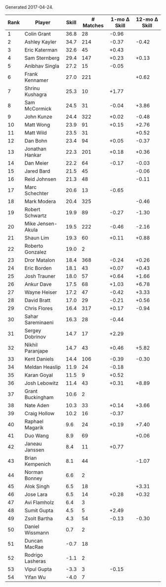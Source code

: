 Generated 2017-04-24.

| Rank | Player            | Skill | # Matches | 1-mo Δ Skill | 12-mo Δ Skill |
|------|-------------------|-------|-----------|--------------|---------------|
|    1 | Colin Grant       |  36.8 |        28 |        -0.96 |               |
|    2 | Ashley Kayler     |  34.7 |       214 |        -0.37 |         -0.42 |
|    3 | Eric Katerman     |  32.6 |        45 |        +0.43 |               |
|    4 | Sam Sternberg     |  29.4 |       147 |        +0.23 |         +0.13 |
|    5 | Anibhav Singla    |  27.2 |        15 |        -0.05 |               |
|    6 | Frank Kennamer    |  27.0 |       221 |              |         +0.62 |
|    7 | Shrinu Kushagra   |  25.3 |        10 |        +1.77 |               |
|    8 | Sam McCormick     |  24.5 |        31 |        -0.04 |         +3.86 |
|    9 | John Kunze        |  24.4 |       322 |        +0.02 |         -0.48 |
|   10 | Matt Wong         |  23.9 |        91 |        +0.15 |         +2.76 |
|   11 | Matt Wild         |  23.5 |        31 |              |         +0.52 |
|   12 | Dan Bohn          |  23.4 |        94 |        +0.05 |         -0.37 |
|   13 | Jonathan Hankar   |  22.3 |       201 |        +0.18 |         +0.36 |
|   14 | Dan Meier         |  22.2 |        64 |        -0.17 |         -0.03 |
|   15 | Jared Bard        |  21.5 |        45 |              |         -0.06 |
|   16 | Reid Johnsen      |  21.3 |        48 |              |         -0.11 |
|   17 | Marc Schechter    |  20.6 |        13 |        -0.65 |               |
|   18 | Mark Modera       |  20.4 |       325 |              |         -0.46 |
|   19 | Robert Schwartz   |  19.9 |        89 |        -0.27 |         -1.30 |
|   20 | Mike Jensen-Akula |  19.5 |       222 |        -0.46 |         -2.16 |
|   21 | Shaun Lim         |  19.3 |        60 |        +0.11 |         +0.88 |
|   22 | Roberto Gonzalez  |  19.0 |         2 |              |               |
|   23 | Dror Matalon      |  18.4 |       368 |        -0.24 |         +0.26 |
|   24 | Eric Borden       |  18.1 |        43 |        +0.07 |         +0.43 |
|   25 | Josh Trauner      |  18.0 |        57 |        +0.64 |         +1.66 |
|   26 | Ankur Dave        |  17.5 |        68 |        +1.03 |         +6.78 |
|   27 | Wayne Heiser      |  17.2 |        47 |        -0.42 |         +3.33 |
|   28 | David Bratt       |  17.0 |        29 |        -0.21 |         +0.56 |
|   29 | Chris Flores      |  16.4 |       317 |        +0.17 |         -0.94 |
|   30 | Sahar Sareminaeni |  16.3 |        28 |        -0.44 |               |
|   31 | Sergey Dobrinov   |  14.7 |        17 |        +2.29 |               |
|   32 | Nikhil Paranjape  |  14.7 |        43 |        +0.46 |         +5.82 |
|   33 | Kent Daniels      |  14.4 |       106 |        -0.39 |         -0.30 |
|   34 | Meldan Heaslip    |  11.9 |        24 |        -0.18 |               |
|   35 | Karan Goyal       |  11.5 |         9 |        +0.52 |               |
|   36 | Josh Lebowitz     |  11.4 |        43 |        +0.31 |         +8.89 |
|   37 | Grant Buckingham  |  10.6 |         2 |              |               |
|   38 | Nate Aden         |  10.3 |        33 |        +0.14 |         +3.66 |
|   39 | Craig Hollow      |  10.2 |        16 |        -0.37 |               |
|   40 | Raphael Magarik   |   9.6 |        24 |        +0.19 |         +7.40 |
|   41 | Duo Wang          |   8.9 |        69 |              |         +0.06 |
|   42 | Janeau Janssen    |   8.4 |        11 |        +0.77 |               |
|   43 | Brian Kempenich   |   8.1 |        44 |              |         -1.07 |
|   44 | Norman Bonney     |   6.6 |         2 |              |               |
|   45 | Alok Singh        |   6.5 |        18 |              |         +3.31 |
|   46 | Jose Lara         |   6.5 |        14 |        +0.28 |         +0.32 |
|   47 | Avi Flamholz      |   6.4 |         3 |              |               |
|   48 | Sumit Gupta       |   4.5 |         5 |        +2.49 |               |
|   49 | Zsolt Bartha      |   4.3 |        54 |        -0.13 |         -0.30 |
|   50 | Daniel Wissmann   |   0.7 |         2 |              |               |
|   51 | Duncan MacRae     |  -0.7 |        18 |              |               |
|   52 | Rodrigo Lasheras  |  -1.1 |         2 |              |               |
|   53 | Vipul Gupta       |  -3.3 |         3 |        -0.15 |               |
|   54 | Yifan Wu          |  -4.0 |         7 |              |               |